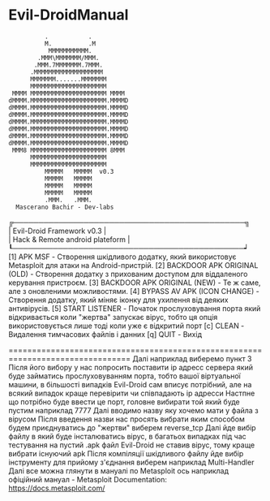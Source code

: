 # Evil-DroidManual

              .           .                                                                                                                                          
              M.          .M                                                                                                                                         
               MMMMMMMMMMM.                                                                                                                                          
            .MMM\MMMMMMM/MMM.                                                                                                                                        
           .MMM.7MMMMMMM.7MMM.                                                                                                                                       
          .MMMMMMMMMMMMMMMMMMM                                                                                                                                       
          MMMMMMM.......MMMMMMM                                                                                                                                      
          MMMMMMMMMMMMMMMMMMMMM                                                                                                                                      
     MMMM MMMMMMMMMMMMMMMMMMMMM MMMM                                                                                                                                 
    dMMMM.MMMMMMMMMMMMMMMMMMMMM.MMMMD                                                                                                                                
    dMMMM.MMMMMMMMMMMMMMMMMMMMM.MMMMD                                                                                                                                
    dMMMM.MMMMMMMMMMMMMMMMMMMMM.MMMMD                                                                                                                                
    dMMMM.MMMMMMMMMMMMMMMMMMMMM.MMMMD                                                                                                                                
    dMMMM.MMMMMMMMMMMMMMMMMMMMM.MMMMD                                                                                                                                
    dMMMM.MMMMMMMMMMMMMMMMMMMMM.MMMMD                                                                                                                                
    dMMMM.MMMMMMMMMMMMMMMMMMMMM.MMMMD                                                                                                                                
     MMM8 MMMMMMMMMMMMMMMMMMMMM 8MMM                                                                                                                                 
          MMMMMMMMMMMMMMMMMMMMM                                                                                                                                      
          MMMMMMMMMMMMMMMMMMMMM                                                                                                                                      
              MMMMM   MMMMM  v0.3                                                                                                                                    
              MMMMM   MMMMM                                                                                                                                          
              MMMMM   MMMMM                                                                                                                                          
              MMMMM   MMMMM                                                                                                                                          
              .MMM.   .MMM.                                                                                                                                          
      Mascerano Bachir - Dev-labs                                                                                                                                    
                                                                                                                                                                     
╔──────────────────────────────────────────────╗                                                                                                                     
|          Evil-Droid Framework v0.3           |                                                                                                                     
|      Hack & Remote android plateform         |                                                                                                                     
┖──────────────────────────────────────────────┙                                                                                                                     
[1] APK MSF                           - Створення шкідливого додатку, який використовує Metasploit для атаки на Android-пристрій.
[2] BACKDOOR APK ORIGINAL (OLD)       - Створення додатку з прихованим доступом для віддаленого керування пристроєм.
[3] BACKDOOR APK ORIGINAL (NEW)       - Те ж саме, але з оновленими можливостями.
[4] BYPASS AV APK (ICON CHANGE)       - Створення додатку, який міняє іконку для ухилення від деяких антивірусів.
[5] START LISTENER                    - Початок прослуховування порта який відкривається коли "жертва" запускає вірус, тобто ця опція використовується лише тоді коли уже є відкритий порт
[c] CLEAN                             - Видалення тимчасових файлів і данних
[q] QUIT                              - Вихід

================================================================================
Далі наприклад виберемо пункт 3
Після його вибору у нас попросить поставити ip адресс сервера який буде займатись прослуховуванням порта, тобто вашої віртуальної машини, в більшості випадків Evil-Droid сам вписує потрібний, але на всякий випадок краще перевірити чи співпадають ip адресси
Настпне що потрібно буде ввести це порт, головне вибирати той який буде пустим наприклад 7777
Далі вводимо назву яку хочемо мати у файла з вірусом
Після введення назви нас просять вибрати яким способом будем приєднуватись до "жертви" виберем reverse_tcp
Далі йде вибір файлу в який буде інсталюватись вірус, в багатьох випадках під час тестування на пустий .apk файл Evil-Droid не ставив вірус, тому краще вибрати існуючий apk
Після компіляції шкідливого файлу йде вибір інструменту для прийому з'єднання виберем наприклад Multi-Handler
Далі все можна глянути в мануалі по Metasploit ось наприклад офіційний мануал - Metasploit Documentation: https://docs.metasploit.com/
